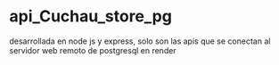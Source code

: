 # api_Cuchau_store_pg
desarrollada en node js y express, solo son las apis que se conectan al servidor web remoto de postgresql en render